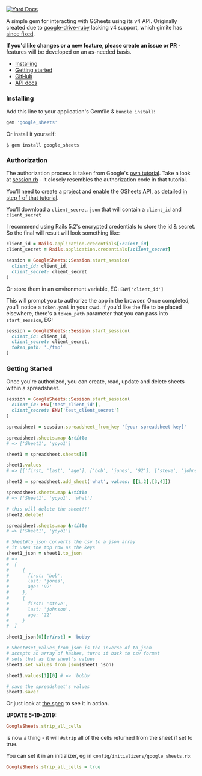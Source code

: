 [![Yard Docs](http://img.shields.io/badge/yard-docs-blue.svg)](http://www.rubydoc.info/github/kmurph73/google_sheets/)

A simple gem for interacting with GSheets using its v4 API.  Originally created due to [google-drive-ruby](https://github.com/gimite/google-drive-ruby) lacking v4 support, which gimite has [since fixed](https://github.com/gimite/google-drive-ruby/issues/214).

**If you'd like changes or a new feature, please create an issue or PR** - features will be developed on an as-needed basis.
* [Installing](#installing)
* [Getting started](#getting-started)
* [GitHub](http://github.com/kmurph73/google_sheets)
* [API docs](https://www.rubydoc.info/github/kmurph73/google_sheets/master)

<h3 id='installing'>Installing</h3>

Add this line to your application's Gemfile & `bundle install`:

```ruby
gem 'google_sheets'
```

Or install it yourself:

```
$ gem install google_sheets
```

<h3 id='authorization'>Authorization</h3>

The authorization process is taken from Google's [own tutorial](https://developers.google.com/sheets/api/quickstart/ruby#step_3_set_up_the_sample).  Take a look at [session.rb](lib/google_sheets/session.rb) - it closely resembles the authorization code in that tutorial.

You'll need to create a project and enable the GSheets API, as detailed [in step 1 of that tutorial](https://developers.google.com/sheets/api/quickstart/ruby#step_1_turn_on_the_api_name).

You'll download a `client_secret.json` that will contain a `client_id` and `client_secret`

I recommend using Rails 5.2's encrypted credentials to store the id & secret.  So the final will result will look something like:

``` ruby
client_id = Rails.application.credentials[:client_id]
client_secret = Rails.application.credentials[:client_secret]

session = GoogleSheets::Session.start_session(
  client_id: client_id,
  client_secret: client_secret
)
```

Or store them in an environment variable, EG: `ENV['client_id']`

This will prompt you to authorize the app in the browser.  Once completed, you'll notice a `token.yaml` in your cwd.  If you'd like the file to be placed elsewhere, there's a `token_path` parameter that you can pass into `start_session`, EG:

``` ruby
session = GoogleSheets::Session.start_session(
  client_id: client_id,
  client_secret: client_secret,
  token_path: './tmp'
)
```

<h3 id='getting-started'>Getting Started</h3>

Once you're authorized, you can create, read, update and delete sheets within a spreadsheet.

``` ruby
session = GoogleSheets::Session.start_session(
  client_id: ENV['test_client_id'],
  client_secret: ENV['test_client_secret']
)

spreadsheet = session.spreadsheet_from_key '[your spreadsheet key]'

spreadsheet.sheets.map &:title
# => ['Sheet1', 'yoyo1']

sheet1 = spreadsheet.sheets[0]

sheet1.values
# => [['first, 'last', 'age'], ['bob', 'jones', '92'], ['steve', 'johnson', '22']]

sheet2 = spreadsheet.add_sheet('what', values: [[1,2],[3,4]])

spreadsheet.sheets.map &:title
# => ['Sheet1', 'yoyo1', 'what']

# this will delete the sheet!!!
sheet2.delete!

spreadsheet.sheets.map &:title
# => ['Sheet1', 'yoyo1']

# Sheet#to_json converts the csv to a json array
# it uses the top row as the keys
sheet1_json = sheet1.to_json
# =>
#  [
#     {
#       first: 'bob',
#       last: 'jones',
#       age: '92'
#     },
#     {
#       first: 'steve',
#       last: 'johnson',
#       age: '22'
#     }
#  ]

sheet1_json[0][:first] = 'bobby'

# Sheet#set_values_from_json is the inverse of to_json
# accepts an array of hashes, turns it back to csv format
# sets that as the sheet's values
sheet1.set_values_from_json(sheet1_json)

sheet1.values[1][0] # => 'bobby'

# save the spreadsheet's values
sheet1.save!
```

Or just look at [the spec](spec/test_all_the_things_spec.rb) to see it in action.

**UPDATE 5-19-2019:**

``` ruby
GoogleSheets.strip_all_cells
```

is now a thing - it will `#strip` all of the cells returned from the sheet if set to true.

You can set it in an initializer, eg in `config/initializers/google_sheets.rb`:

``` ruby
GoogleSheets.strip_all_cells = true
```
